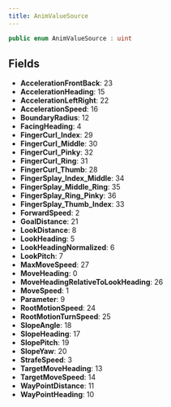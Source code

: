 ```yaml
---
title: AnimValueSource
---
```


```csharp
public enum AnimValueSource : uint
```

## Fields

- **AccelerationFrontBack**: 23
- **AccelerationHeading**: 15
- **AccelerationLeftRight**: 22
- **AccelerationSpeed**: 16
- **BoundaryRadius**: 12
- **FacingHeading**: 4
- **FingerCurl_Index**: 29
- **FingerCurl_Middle**: 30
- **FingerCurl_Pinky**: 32
- **FingerCurl_Ring**: 31
- **FingerCurl_Thumb**: 28
- **FingerSplay_Index_Middle**: 34
- **FingerSplay_Middle_Ring**: 35
- **FingerSplay_Ring_Pinky**: 36
- **FingerSplay_Thumb_Index**: 33
- **ForwardSpeed**: 2
- **GoalDistance**: 21
- **LookDistance**: 8
- **LookHeading**: 5
- **LookHeadingNormalized**: 6
- **LookPitch**: 7
- **MaxMoveSpeed**: 27
- **MoveHeading**: 0
- **MoveHeadingRelativeToLookHeading**: 26
- **MoveSpeed**: 1
- **Parameter**: 9
- **RootMotionSpeed**: 24
- **RootMotionTurnSpeed**: 25
- **SlopeAngle**: 18
- **SlopeHeading**: 17
- **SlopePitch**: 19
- **SlopeYaw**: 20
- **StrafeSpeed**: 3
- **TargetMoveHeading**: 13
- **TargetMoveSpeed**: 14
- **WayPointDistance**: 11
- **WayPointHeading**: 10


